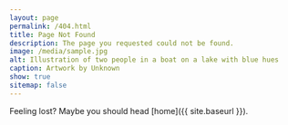 ```yaml
---
layout: page
permalink: /404.html
title: Page Not Found
description: The page you requested could not be found.
image: /media/sample.jpg
alt: Illustration of two people in a boat on a lake with blue hues
caption: Artwork by Unknown
show: true
sitemap: false
---
```

Feeling lost? Maybe you should head [home]({{ site.baseurl }}).